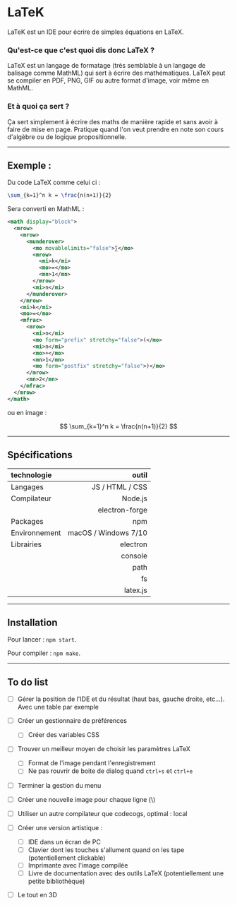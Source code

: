 # LaTeK

LaTeK est un IDE pour écrire de simples équations en LaTeX.

### Qu'est-ce que c'est quoi dis donc LaTeX ?

LaTeX est un langage de formatage (très semblable à un langage de balisage comme MathML) qui sert à écrire des mathématiques. LaTeX peut se compiler en PDF, PNG, GIF ou autre format d'image, voir même en MathML.

### Et à quoi ça sert ?

Ça sert simplement à écrire des maths de manière rapide et sans avoir à faire de mise en page. Pratique quand l'on veut prendre en note son cours d'algèbre ou de logique propositionnelle.

---

## Exemple :

Du code LaTeX comme celui ci :

```LaTeX
\sum_{k=1}^n k = \frac{n(n+1)}{2}
```

Sera converti en MathML :

```xml
<math display="block">
  <mrow>
    <mrow>
      <munderover>
        <mo movablelimits="false">∑</mo>
        <mrow>
          <mi>k</mi>
          <mo>=</mo>
          <mn>1</mn>
        </mrow>
        <mi>n</mi>
      </munderover>
    </mrow>
    <mi>k</mi>
    <mo>=</mo>
    <mfrac>
      <mrow>
        <mi>n</mi>
        <mo form="prefix" stretchy="false">(</mo>
        <mi>n</mi>
        <mo>+</mo>
        <mn>1</mn>
        <mo form="postfix" stretchy="false">)</mo>
      </mrow>
      <mn>2</mn>
    </mfrac>
  </mrow>
</math>
```

ou en image :

$$
\sum_{k=1}^n k = \frac{n(n+1)}{2}
$$

---

## Spécifications

| technologie        |                outil |
|:-------------------|---------------------:|
| Langages           |      JS / HTML / CSS |
| Compilateur        |              Node.js |
|                    |       electron-forge |
| Packages           |                  npm |
| Environnement      | macOS / Windows 7/10 |
| Librairies         |             electron |
|                    |              console |
|                    |                 path |
|                    |                   fs |
|                    |             latex.js |

---

## Installation

Pour lancer : `npm start`.

Pour compiler : `npm make`.

---

## To do list

- [ ] Gérer la position de l'IDE et du résultat (haut bas, gauche droite, etc...). Avec une table par exemple

- [ ] Créer un gestionnaire de préférences
  - [ ] Créer des variables CSS

- [ ] Trouver un meilleur moyen de choisir les paramètres LaTeX
  - [ ] Format de l'image pendant l'enregistrement
  - [ ] Ne pas rouvrir de boite de dialog quand `ctrl+s` et `ctrl+e`

- [ ] Terminer la gestion du menu

- [ ] Créer une nouvelle image pour chaque ligne (\\)

- [ ] Utiliser un autre compilateur que codecogs, optimal : local

- [ ] Créer une version artistique :
  - [ ] IDE dans un écran de PC
  - [ ] Clavier dont les touches s'allument quand on les tape (potentiellement clickable)
  - [ ] Imprimante avec l'image compilée
  - [ ] Livre de documentation avec des outils LaTeX (potentiellement une petite bibliothèque)

- [ ] Le tout en 3D